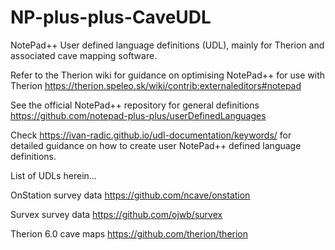 # NP-plus-plus-CaveUDL
NotePad++ User defined language definitions (UDL), mainly for Therion and associated cave mapping software.

Refer to the Therion wiki for guidance on optimising NotePad++ for use with Therion https://therion.speleo.sk/wiki/contrib:externaleditors#notepad

See the official NotePad++ repository for general definitions https://github.com/notepad-plus-plus/userDefinedLanguages

Check https://ivan-radic.github.io/udl-documentation/keywords/ for detailed guidance on how to create user NotePad++ defined language definitions.

List of UDLs herein...

OnStation survey data https://github.com/ncave/onstation

Survex survey data https://github.com/ojwb/survex

Therion 6.0 cave maps https://github.com/therion/therion
